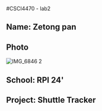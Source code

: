 #CSCI4470 - lab2
## Name: Zetong pan
## Photo
![IMG_6846 2](https://user-images.githubusercontent.com/68172688/170725698-bdb78b8f-af1d-4a54-9152-e1b20bcf5950.jpg)
## School: RPI 24'
## Project: Shuttle Tracker


